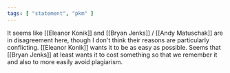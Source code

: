 ```yaml
---
tags: [ "statement", "pkm" ]
---
```


It seems like [[Eleanor Konik]] and [[Bryan Jenks]] / [[Andy Matuschak]] are in disagreement here, though I don't think their reasons are particularly conflicting. [[Eleanor Konik]] wants it to be as easy as possible. Seems that [[Bryan Jenks]] at least wants it to cost something so that we remember it and also to more easily avoid plagiarism.
